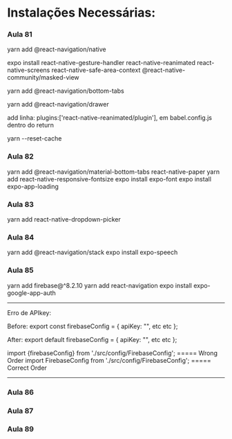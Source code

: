 # Instalações Necessárias:

### Aula 81

yarn add @react-navigation/native

expo install react-native-gesture-handler react-native-reanimated react-native-screens react-native-safe-area-context @react-native-community/masked-view

yarn add @react-navigation/bottom-tabs

yarn add @react-navigation/drawer

add linha: plugins:['react-native-reanimated/plugin'],
em babel.config.js dentro do return

yarn --reset-cache

### Aula 82

yarn add @react-navigation/material-bottom-tabs react-native-paper
yarn add react-native-responsive-fontsize
expo install expo-font
expo install expo-app-loading

### Aula 83

yarn add react-native-dropdown-picker

### Aula 84

yarn add @react-navigation/stack
expo install expo-speech

### Aula 85

yarn add firebase@^8.2.10
yarn add react-navigation
expo install expo-google-app-auth

******************************************************************************
Erro de APIkey:

Before:
export const firebaseConfig = { apiKey: "", etc etc };

After:
export default firebaseConfig = { apiKey: "", etc etc };

import {firebaseConfig} from './src/config/FirebaseConfig'; ===== Wrong Order
import FirebaseConfig from './src/config/FirebaseConfig'; ===== Correct Order
*******************************************************************************

### Aula 86


### Aula 87


### Aula 89

